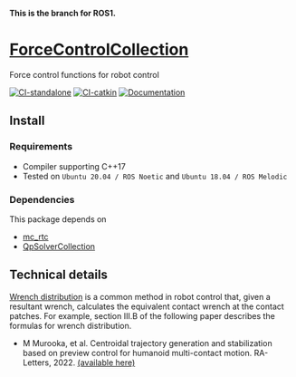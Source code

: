 **This is the branch for ROS1.**

# [ForceControlCollection](https://github.com/isri-aist/ForceControlCollection)
Force control functions for robot control

[![CI-standalone](https://github.com/isri-aist/ForceControlCollection/actions/workflows/ci-standalone.yaml/badge.svg)](https://github.com/isri-aist/ForceControlCollection/actions/workflows/ci-standalone.yaml)
[![CI-catkin](https://github.com/isri-aist/ForceControlCollection/actions/workflows/ci-catkin.yaml/badge.svg)](https://github.com/isri-aist/ForceControlCollection/actions/workflows/ci-catkin.yaml)
[![Documentation](https://img.shields.io/badge/doxygen-online-brightgreen?logo=read-the-docs&style=flat)](https://isri-aist.github.io/ForceControlCollection/)

## Install

### Requirements
- Compiler supporting C++17
- Tested on `Ubuntu 20.04 / ROS Noetic` and `Ubuntu 18.04 / ROS Melodic`

### Dependencies
This package depends on
- [mc_rtc](https://jrl-umi3218.github.io/mc_rtc)
- [QpSolverCollection](https://github.com/isri-aist/QpSolverCollection)

## Technical details
[Wrench distribution](https://isri-aist.github.io/ForceControlCollection/doxygen/classForceColl_1_1WrenchDistribution.html#details) is a common method in robot control that, given a resultant wrench, calculates the equivalent contact wrench at the contact patches. For example, section III.B of the following paper describes the formulas for wrench distribution.
- M Murooka, et al. Centroidal trajectory generation and stabilization based on preview control for humanoid multi-contact motion. RA-Letters, 2022. [(available here)](https://hal.science/hal-03720407)
